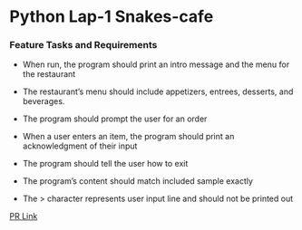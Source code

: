 # Python Lap-1 Snakes-cafe


### Feature Tasks and Requirements

* When run, the program should print an intro message and the menu for the restaurant

* The restaurant’s menu should include appetizers, entrees, desserts, and beverages.

* The program should prompt the user for an order

* When a user enters an item, the program should print an acknowledgment of their input

* The program should tell the user how to exit

* The program’s content should match included sample exactly

* The > character represents user input line and should not be printed out

[PR Link](https://github.com/azez-alhoot/snakes_cafe/pull/1)

